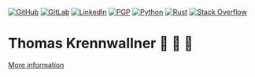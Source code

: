 [![GitHub](https://img.shields.io/badge/github-tkren-blue?logo=github)](https://github.com/tkren/)
[![GitLab](https://img.shields.io/badge/gitlab-tkren-blue?logo=gitlab)](https://gitlab.com/tkren/)
[![LinkedIn](https://img.shields.io/badge/linkedin-tkren-blue?logo=linkedin)](https://linkedin.com/in/tkren/)
[![PGP](https://img.shields.io/badge/pgp-0xC21FF9FDC87AA96F-blue)](https://keyoxide.org/tk@postsubmeta.net)
[![Python](https://img.shields.io/badge/python-v3-blue?logo=python)](https://www.python.org/)
[![Rust](https://img.shields.io/badge/rust-2021-blue?logo=rust)](https://www.rust-lang.org/)
[![Stack Overflow](https://img.shields.io/badge/stackoverflow-tkrennwa-blue?logo=stackoverflow)](https://stackexchange.com/users/3556161/tkrennwa)

# Thomas Krennwallner 👾 🐍 🦀

[More information](https://www.postsubmeta.net/about/)

